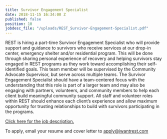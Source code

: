 ```yaml
---
title: Survivor Engagement Specialist
date: 2018-11-15 16:34:00 Z
published: false
position: 10
jobdesc_file: "/uploads/REST_Survivor-Engagement-Specialist.pdf"
---
```


REST is hiring a part-time Survivor Engagement Specialist who will provide support and guidance to survivors who receive services at our drop-in center, emergency shelter and/or residential program.  This will be done through sharing personal experience of recovery and helping survivors stay engaged in REST programs as they work toward accomplishing their self-identified goals. This team member will be supervised by the Community Advocate Supervisor, but serve across multiple teams. The Survivor Engagement Specialist should have a team-centered focus with the understanding that this role is part of a larger team and may also be engaging with partners, volunteers, and community members to help each client build meaningful community support.  All staff and volunteer roles within REST should enhance each client’s experience and allow maximum opportunity for trusting relationships to build with survivors participating in the programs.

[Click here for the job description.](/uploads/REST_Survivor-Engagement-Specialist.pdf)

To apply, email your resume and cover letter to [apply@iwantrest.com](mailto:apply@iwantrest.com)